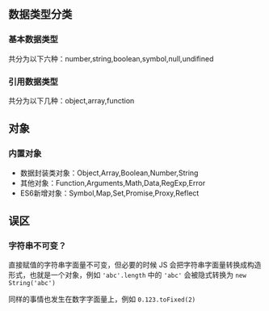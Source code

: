 ## 数据类型分类

### 基本数据类型

共分为以下六种：number,string,boolean,symbol,null,undifined

### 引用数据类型

共分为以下几种：object,array,function

## 对象

### 内置对象

- 数据封装类对象：Object,Array,Boolean,Number,String
- 其他对象：Function,Arguments,Math,Data,RegExp,Error
- ES6新增对象：Symbol,Map,Set,Promise,Proxy,Reflect

## 误区

### 字符串不可变？

直接赋值的字符串字面量不可变，但必要的时候 JS 会把字符串字面量转换成构造形式，也就是一个对象，例如 `'abc'.length` 中的 `'abc'` 会被隐式转换为 `new String('abc')`

同样的事情也发生在数字字面量上，例如 `0.123.toFixed(2)`